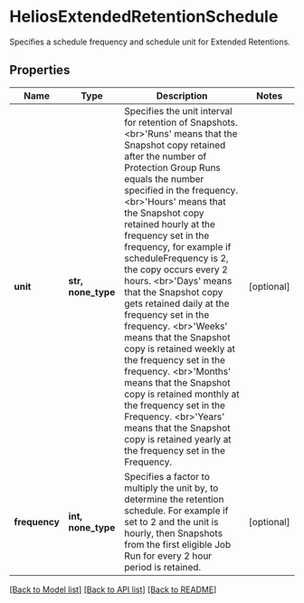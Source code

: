 # HeliosExtendedRetentionSchedule

Specifies a schedule frequency and schedule unit for Extended Retentions.

## Properties
Name | Type | Description | Notes
------------ | ------------- | ------------- | -------------
**unit** | **str, none_type** | Specifies the unit interval for retention of Snapshots. &lt;br&gt;&#39;Runs&#39; means that the Snapshot copy retained after the number of Protection Group Runs equals the number specified in the frequency. &lt;br&gt;&#39;Hours&#39; means that the Snapshot copy retained hourly at the frequency set in the frequency, for example if scheduleFrequency is 2, the copy occurs every 2 hours. &lt;br&gt;&#39;Days&#39; means that the Snapshot copy gets retained daily at the frequency set in the frequency. &lt;br&gt;&#39;Weeks&#39; means that the Snapshot copy is retained weekly at the frequency set in the frequency. &lt;br&gt;&#39;Months&#39; means that the Snapshot copy is retained monthly at the frequency set in the Frequency. &lt;br&gt;&#39;Years&#39; means that the Snapshot copy is retained yearly at the frequency set in the Frequency. | [optional] 
**frequency** | **int, none_type** | Specifies a factor to multiply the unit by, to determine the retention schedule.   For example if set to 2 and the unit is hourly, then Snapshots from the first eligible Job Run for every 2 hour period is retained. | [optional] 

[[Back to Model list]](../README.md#documentation-for-models) [[Back to API list]](../README.md#documentation-for-api-endpoints) [[Back to README]](../README.md)


